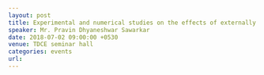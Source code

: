 ```yaml
---
layout: post
title: Experimental and numerical studies on the effects of externally applied flow pulsations on diffusion and partially premixed LPG flames
speaker: Mr. Pravin Dhyaneshwar Sawarkar
date: 2018-07-02 09:00:00 +0530
venue: TDCE seminar hall
categories: events
url:
---
```


